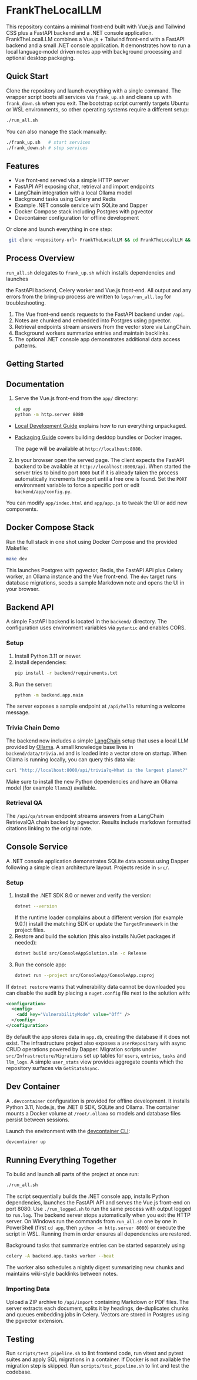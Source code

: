 
# FrankTheLocalLLM

This repository contains a minimal front‑end built with Vue.js and Tailwind CSS plus a FastAPI backend and a .NET console application.
FrankTheLocalLLM combines a Vue.js + Tailwind front‑end with a FastAPI backend and a small .NET console application. It demonstrates how to run a local language‑model driven notes app with background processing and optional desktop packaging.

## Quick Start

Clone the repository and launch everything with a single command. The wrapper
script boots all services via `frank_up.sh` and cleans up with `frank_down.sh`
when you exit. The bootstrap script currently targets Ubuntu or WSL environments,
so other operating systems require a different setup:

```bash
./run_all.sh
```

You can also manage the stack manually:

```bash
./frank_up.sh   # start services
./frank_down.sh # stop services
```

## Features

- Vue front‑end served via a simple HTTP server
- FastAPI API exposing chat, retrieval and import endpoints
- LangChain integration with a local Ollama model
- Background tasks using Celery and Redis
- Example .NET console service with SQLite and Dapper
- Docker Compose stack including Postgres with pgvector
- Devcontainer configuration for offline development

Or clone and launch everything in one step:
```bash
 git clone <repository-url> FrankTheLocalLLM && cd FrankTheLocalLLM && ./run_all.sh
```
## Process Overview

`run_all.sh` delegates to `frank_up.sh` which installs dependencies and launches

the FastAPI backend, Celery worker and Vue.js front‑end. All output and any
errors from the bring‑up process are written to `logs/run_all.log` for
troubleshooting.

1. The Vue front‑end sends requests to the FastAPI backend under `/api`.
2. Notes are chunked and embedded into Postgres using pgvector.
3. Retrieval endpoints stream answers from the vector store via LangChain.
4. Background workers summarize entries and maintain backlinks.
5. The optional .NET console app demonstrates additional data access patterns.

## Getting Started
## Documentation

1. Serve the Vue.js front-end from the `app/` directory:
   ```bash
   cd app
   python -m http.server 8080
   ```
- [Local Development Guide](docs/README-local-dev.md) explains how to run everything unpackaged.
- [Packaging Guide](docs/README-packaging.md) covers building desktop bundles or Docker images.

   The page will be available at `http://localhost:8080`.

2. In your browser open the served page. The client expects the FastAPI backend
   to be available at `http://localhost:8000/api`.
   When started the server tries to bind to port `8000` but if it is already
   taken the process automatically increments the port until a free one is
   found. Set the `PORT` environment variable to force a specific port or edit
   `backend/app/config.py`.

You can modify `app/index.html` and `app/app.js` to tweak the UI or add new
components.

## Docker Compose Stack

Run the full stack in one shot using Docker Compose and the provided Makefile:

```bash
make dev
```

This launches Postgres with pgvector, Redis, the FastAPI API plus Celery worker,
an Ollama instance and the Vue front-end. The `dev` target runs database
migrations, seeds a sample Markdown note and opens the UI in your browser.


## Backend API

A simple FastAPI backend is located in the `backend/` directory. The configuration uses environment variables via `pydantic` and enables CORS.

### Setup

1. Install Python 3.11 or newer.
2. Install dependencies:
   ```bash
   pip install -r backend/requirements.txt
   ```
3. Run the server:
   ```bash
   python -m backend.app.main
   ```

The server exposes a sample endpoint at `/api/hello` returning a welcome message.

### Trivia Chain Demo

The backend now includes a simple [LangChain](https://python.langchain.com) setup
that uses a local LLM provided by [Ollama](https://ollama.ai). A small knowledge
base lives in `backend/data/trivia.md` and is loaded into a vector store on
startup. When Ollama is running locally, you can query this data via:

```bash
curl "http://localhost:8000/api/trivia?q=What is the largest planet?"
```

Make sure to install the new Python dependencies and have an Ollama model (for
example `llama3`) available.

### Retrieval QA

The `/api/qa/stream` endpoint streams answers from a LangChain RetrievalQA chain
backed by pgvector. Results include markdown formatted citations linking to the
original note.


## Console Service

A .NET console application demonstrates SQLite data access using Dapper following a simple clean architecture layout. Projects reside in `src/`.

### Setup

1. Install the .NET SDK 8.0 or newer and verify the version:
   ```bash
   dotnet --version
   ```
   If the runtime loader complains about a different version (for example 9.0.1) install the matching SDK or update the `TargetFramework` in the project files.
2. Restore and build the solution (this also installs NuGet packages if needed):
   ```bash
   dotnet build src/ConsoleAppSolution.sln -c Release
   ```
3. Run the console app:
   ```bash
   dotnet run --project src/ConsoleApp/ConsoleApp.csproj
   ```

If `dotnet restore` warns that vulnerability data cannot be downloaded you can disable the audit by placing a `nuget.config` file next to the solution with:

```xml
<configuration>
  <config>
    <add key="VulnerabilityMode" value="Off" />
  </config>
</configuration>
```

By default the app stores data in `app.db`, creating the database if it does not exist.
The infrastructure project also exposes a `UserRepository` with async CRUD
operations powered by Dapper. Migration scripts under
`src/Infrastructure/Migrations` set up tables for `users`, `entries`, `tasks`
and `llm_logs`. A simple `user_stats` view provides aggregate counts which the
repository surfaces via `GetStatsAsync`.

## Dev Container

A `.devcontainer` configuration is provided for offline development.
It installs Python 3.11, Node.js, the .NET 8 SDK, SQLite and Ollama.
The container mounts a Docker volume at `/root/.ollama` so models and
database files persist between sessions.

Launch the environment with the [devcontainer CLI](https://containers.dev/cli):

```bash
devcontainer up
```

## Running Everything Together

To build and launch all parts of the project at once run:

```bash
./run_all.sh
```

The script sequentially builds the .NET console app, installs Python dependencies, launches the FastAPI API and serves the Vue.js front-end on port 8080. Use `./run_logged.sh` to run the same process with output logged to `run.log`. The backend server stops automatically when you exit the HTTP server.
On Windows run the commands from `run_all.sh` one by one in PowerShell (first `cd app`, then `python -m http.server 8080`) or execute the script in WSL. Running them in order ensures all dependencies are restored.

Background tasks that summarize entries can be started separately using

```bash
celery -A backend.app.tasks worker --beat
```
The worker also schedules a nightly digest summarizing new chunks and maintains
wiki-style backlinks between notes.

### Importing Data

Upload a ZIP archive to `/api/import` containing Markdown or PDF files. The
server extracts each document, splits it by headings, de-duplicates chunks and
queues embedding jobs in Celery. Vectors are stored in Postgres using the
pgvector extension.



## Testing
Run `scripts/test_pipeline.sh` to lint frontend code, run vitest and pytest suites and apply SQL migrations in a container. If Docker is not available the migration step is skipped.
Run `scripts/test_pipeline.sh` to lint and test the codebase.
